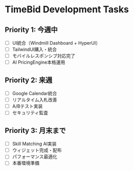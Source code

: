 # TimeBid Development Tasks

## Priority 1: 今週中
- [ ] UI統合（Windmill Dashboard + HyperUI）
- [ ] TailwindUI購入・統合
- [ ] モバイルレスポンシブ対応完了
- [ ] AI PricingEngine本格運用

## Priority 2: 来週
- [ ] Google Calendar統合
- [ ] リアルタイム入札改善
- [ ] A/Bテスト実装
- [ ] セキュリティ監査

## Priority 3: 月末まで
- [ ] Skill Matching AI実装
- [ ] ウィジェット完成・配布
- [ ] パフォーマンス最適化
- [ ] 本番環境準備

